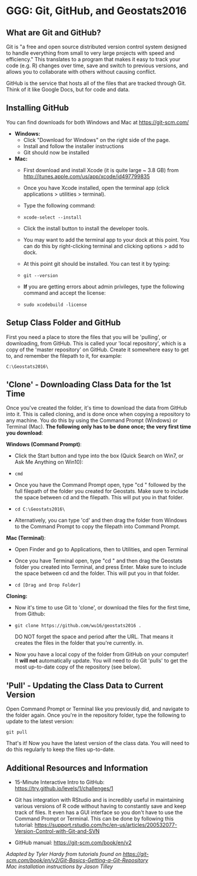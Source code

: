 GGG: Git, GitHub, and Geostats2016
==========================



What are Git and GitHub? 
------------------
Git is "a free and open source distributed version control system designed to handle everything from small to very large projects with speed and efficiency." This translates to a program that makes it easy to track your code (e.g. R) changes over time, save and switch to previous versions, and allows you to collaborate with others without causing conflict.

GitHub is the service that hosts all of the files that are tracked through Git. Think of it like Google Docs, but for code and data.

Installing GitHub
-----------------------
You can find downloads for both Windows and Mac at https://git-scm.com/

* **Windows:**
  * Click "Download for Windows" on the right side of the page.  
  * Install and follow the installer instructions
  * Git should now be installed
* **Mac:** 
  * First download and install Xcode (it is quite large ~ 3.8 GB) from http://itunes.apple.com/us/app/xcode/id497799835
  * Once you have Xcode installed, open the terminal app (click applications > utilities > terminal).
  * Type the following command:

  *     xcode-select --install
  * Click the install button to install the developer tools.
  * You may want to add the terminal app to your dock at this point. You can do this by right-clicking terminal and clicking options > add to dock.
  * At this point git should be installed. You can test it by typing: 

  *     git --version
  * **If** you are getting errors about admin privileges, type the following command and accept the license:
  *     sudo xcodebuild -license
Setup Class Folder and GitHub
-------------
First you need a place to store the files that you will be 'pulling', or downloading, from GitHub. This is called your 'local repository', which is a copy of the 'master repository' on GitHub. Create it somewhere easy to get to, and remember the filepath to it, for example:

    C:\Geostats2016\

'Clone' - Downloading Class Data for the 1st Time
-------------
Once you've created the folder, it's time to download the data from GitHub into it. This is called cloning, and is done once when copying a repository to any machine. You do this by using the Command Prompt (Windows) or Terminal (Mac). **The following only has to be done once; the very first time you download**:

**Windows (Command Prompt)**:  
* Click the Start button and type into the box (Quick Search on Win7, or Ask Me Anything on Win10):

*     cmd
* Once you have the Command Prompt open, type "cd " followed by the full filepath of the folder you created for Geostats. Make sure to include the space between cd and the filepath. This will put you in that folder.

*     cd C:\Geostats2016\
* Alternatively, you can type 'cd' and then drag the folder from Windows to the Command Prompt to copy the filepath into Command Prompt.  

**Mac (Terminal)**:
* Open Finder and go to Applications, then to Utilities, and open Terminal
* Once you have Terminal open, type "cd " and then drag the Geostats folder you created into Terminal, and press Enter. Make sure to include the space between cd and the folder. This will put you in that folder.

*     cd [Drag and Drop Folder]

**Cloning:**
* Now it's time to use Git to 'clone', or download the files for the first time, from Github:
*     git clone https://github.com/wu16/geostats2016 .
    DO NOT forget the space and period after the URL. That means it creates the files in the folder that you're currently. in.  

* Now you have a local copy of the folder from GitHub on your computer!  
It **will not** automatically update. You will need to do Git 'pulls' to get the most up-to-date copy of the repository (see below).


'Pull' - Updating the Class Data to Current Version
-------------
Open Command Prompt or Terminal like you previously did, and navigate to the folder again. 
Once you're in the repository folder, type the following to update to the latest version:

    git pull
    
That's it! Now you have the latest version of the class data. You will need to do this regularly to keep the files up-to-date.

Additional Resources and Information
------------------------------------
* 15-Minute Interactive Intro to GitHub: https://try.github.io/levels/1/challenges/1

* Git has integration with RStudio and is incredibly useful in maintaining various versions of R code without having to constantly save and keep track of files. It even has a GUI interface so you don't have to use the Command Prompt or Terminal. This can be done by following this tutorial: https://support.rstudio.com/hc/en-us/articles/200532077-Version-Control-with-Git-and-SVN

* GitHub manual: https://git-scm.com/book/en/v2

 
*Adapted by Tyler Hardy from tutorials found on https://git-scm.com/book/en/v2/Git-Basics-Getting-a-Git-Repository  
Mac installation instructions by Jason Tilley*
